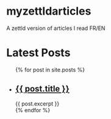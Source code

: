 # myzettldarticles
A zettld version of articles I read FR/EN


<h1>Latest Posts</h1>

<ul>
  {% for post in site.posts %}
    <li>
      <h2><a href="{{ post.relative url }}">{{ post.title }}</a></h2>
      {{ post.excerpt }}
    </li>
  {% endfor %}
</ul>
